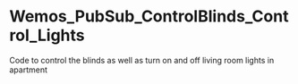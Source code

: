 # Wemos_PubSub_ControlBlinds_Control_Lights
Code to control the blinds as well as turn on and off living room lights in apartment
